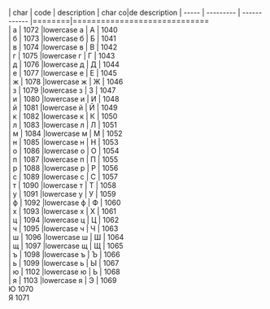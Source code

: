 |  char |	 code	| description		| char	co|de	description
| ----- | --------- | ------------ |========|=============================		
|   а	|   1072	|lowercase а   |   	  А	|    1040	
|   б	|   1073	|lowercase б   |      Б	|    1041	
|   в	|   1074	|lowercase в   |      В	|    1042	
|   г	|   1075	|lowercase г   |      Г |    1043	
|   д	|   1076	|lowercase д   |      Д	|    1044	
|   е	|   1077	|lowercase е   |      Е	|    1045	
|   ж	|   1078	|lowercase ж   |      Ж	|    1046	
|   з	|   1079	|lowercase з   |      З	|    1047	
|   и	|   1080	|lowercase и   |      И	|    1048	
|   й	|   1081	|lowercase й   |      Й	|    1049	
|   к	|   1082	|lowercase к   |  	  К	 |   1050	
|   л	|   1083	|lowercase л	|	  Л	   | 1051	
|   м	|   1084	|lowercase м	|	  М	   | 1052	
|   н	|   1085	|lowercase н	|	  Н	   | 1053	
|   о	|   1086	|lowercase о	|	  О	   | 1054	
|   п	|   1087	|lowercase п	|	  П	   | 1055	
|   р	|   1088	|lowercase р	|	  Р	   | 1056	
|   с	|   1089	|lowercase с	|	  С	   | 1057	
|   т	|   1090	|lowercase т	|	  Т	   | 1058	
|   у	|   1091	|lowercase у	|	  У	   | 1059	
|   ф	|   1092	|lowercase ф	|	  Ф	   | 1060	
|   х	|   1093	|lowercase х	|	  Х	   | 1061	
|   ц  	|   1094	|lowercase ц	|	  Ц	   | 1062	
|   ч	|   1095	|lowercase ч	|	  Ч	   | 1063	
|   ш	|   1096	|lowercase ш	|	  Ш	   | 1064	
|   щ	|   1097	|lowercase щ	|	  Щ	   | 1065	
|   ъ	|   1098	|lowercase ъ	|	  Ъ	   | 1066	
|   ь	|   1099	|lowercase ь	|	  Ы	   | 1067	
|   ю	|   1102	|lowercase ю	|	  Ь	   | 1068	
|   я	|   1103	|lowercase я	|	  Э	   | 1069	
								  Ю	    1070	
								  Я	    1071	
